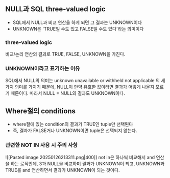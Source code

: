 ## NULL과 SQL three-valued logic
- SQL에서 NULL과 비교 연산을 하게 되면 그 결과는 UNKNOWN이다
- UNKNOWN은 'TRUE일 수도 있고 FALSE일 수도 있다'라는 의미이다
### three-valued logic
비교/논리 연산의 결과로 TRUE, FALSE, UNKNOWN을 가진다.
### UNKNOWN이라고 표기하는 이유
SQL에서 NULL의 의미는 
unknown
unavailable or withheld
not applicable
의 세 가지 의미를 가지기 때문에, NULL이 만약 유효한 값이라면 결과가 어떻게 나올지 모르기 때문이다.
따라서 NULL = NULL의 결과도 UNKNOWN이다.

## Where절의 conditions
- where절에 있는 condition의 결과가 TRUE인 tuple만 선택된다
- 즉, 결과가 FALSE거나 UNKNOWN이면 tuple은 선택되지 않는다.
### 관련한 NOT IN 사용 시 주의 사항
![[Pasted image 20250126213311.png|400]]
not in은 하나씩 비교해서 and 연산을 하는 로직인데, 3과 NULL을 비교하며 결과가 UNKNOWN이 되고, UNKNOWN과 TRUE를 and 연산하면서 결과가 UNKNOWN이 되는 것이다.
